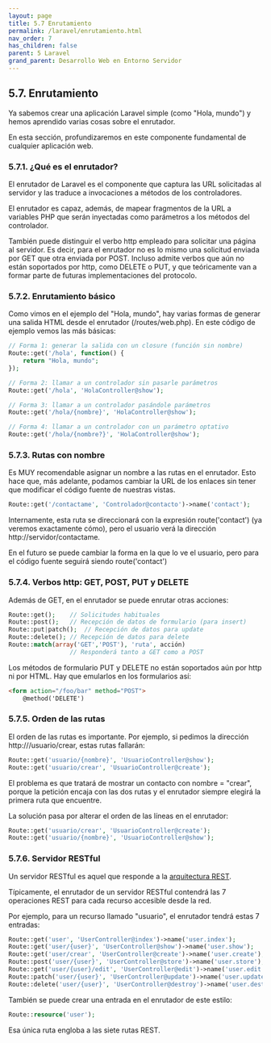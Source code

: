 ```yaml
---
layout: page
title: 5.7 Enrutamiento
permalink: /laravel/enrutamiento.html
nav_order: 7
has_children: false
parent: 5 Laravel
grand_parent: Desarrollo Web en Entorno Servidor
---
```


## 5.7. Enrutamiento

Ya sabemos crear una aplicación Laravel simple (como "Hola, mundo") y hemos aprendido varias cosas sobre el enrutador.

En esta sección, profundizaremos en este componente fundamental de cualquier aplicación web.

### 5.7.1. ¿Qué es el enrutador?

El enrutador de Laravel es el componente que captura las URL solicitadas al servidor y las traduce a invocaciones a métodos de los controladores. 

El enrutador es capaz, además, de mapear fragmentos de la URL a variables PHP que serán inyectadas como parámetros a los métodos del controlador.

También puede distinguir el verbo http empleado para solicitar una página al servidor. Es decir, para el enrutador no es lo mismo una solicitud enviada por GET que otra enviada por POST. Incluso admite verbos que aún no están soportados por http, como DELETE o PUT, y que teóricamente van a formar parte de futuras implementaciones del protocolo.

### 5.7.2. Enrutamiento básico

Como vimos en el ejemplo del "Hola, mundo", hay varias formas de generar una salida HTML desde el enrutador (/routes/web.php). En este código de ejemplo vemos las más básicas:

```php
// Forma 1: generar la salida con un closure (función sin nombre)
Route::get('/hola', function() {
    return "Hola, mundo";
});

// Forma 2: llamar a un controlador sin pasarle parámetros
Route::get('/hola', 'HolaController@show');

// Forma 3: llamar a un controlador pasándole parámetros
Route::get('/hola/{nombre}', 'HolaController@show');

// Forma 4: llamar a un controlador con un parámetro optativo
Route::get('/hola/{nombre?}', 'HolaController@show');
```

### 5.7.3. Rutas con nombre

Es MUY recomendable asignar un nombre a las rutas en el enrutador. Esto hace que, más adelante, podamos cambiar la URL de los enlaces sin tener que modificar el código fuente de nuestras vistas.

```php
Route::get('/contactame', 'Controlador@contacto')->name('contact');
```

Internamente, esta ruta se direccionará con la expresión route('contact') (ya veremos exactamente cómo), pero el usuario verá la dirección http://servidor/contactame.

En el futuro se puede cambiar la forma en la que lo ve el usuario, pero para el código fuente seguirá siendo route('contact') 

### 5.7.4. Verbos http: GET, POST, PUT y DELETE

Además de GET, en el enrutador se puede enrutar otras acciones:

```php
Route::get();    // Solicitudes habituales
Route::post();   // Recepción de datos de formulario (para insert)
Route::put|patch();  // Recepción de datos para update
Route::delete(); // Recepción de datos para delete
Route::match(array('GET','POST'), 'ruta', acción)
                 // Responderá tanto a GET como a POST
```

Los métodos de formulario PUT y DELETE no están soportados aún por http ni por HTML. Hay que emularlos en los formularios así:

```html
<form action="/foo/bar" method="POST">
    @method('DELETE')
```


### 5.7.5. Orden de las rutas

El orden de las rutas es importante. Por ejemplo, si pedimos la dirección http://<mi-servidor>/usuario/crear, estas rutas fallarán:

```php
Route::get('usuario/{nombre}', 'UsuarioController@show');
Route::get('usuario/crear', 'UsuarioController@create');
```

El problema es que tratará de mostrar un contacto con nombre = "crear", porque la petición encaja con las dos rutas y el enrutador siempre elegirá la primera ruta que encuentre.

La solución pasa por alterar el orden de las líneas en el enrutador:

```php
Route::get('usuario/crear', 'UsuarioController@create');
Route::get('usuario/{nombre}', 'UsuarioController@show');
```

### 5.7.6. Servidor RESTful

Un servidor RESTful es aquel que responde a la [arquitectura REST](https://juanda.gitbooks.io/webapps/content/api/arquitectura-api-rest.html).

Típicamente, el enrutador de un servidor RESTful contendrá las 7 operaciones REST para cada recurso accesible desde la red.

Por ejemplo, para un recurso llamado "usuario", el enrutador tendrá estas 7 entradas:

```php
Route::get('user', 'UserController@index')->name('user.index');
Route::get('user/{user}', 'UserController@show')->name('user.show');
Route::get('user/crear', 'UserController@create')->name('user.create');
Route::post('user/{user}', 'UserController@store')->name('user.store');
Route::get('user/{user}/edit', 'UserController@edit')->name('user.edit');
Route::patch('user/{user}', 'UserController@update')->name('user.update');
Route::delete('user/{user}', 'UserController@destroy')->name('user.destroy');
```

También se puede crear una entrada en el enrutador de este estilo:

```php
Route::resource('user');
```

Esa única ruta engloba a las siete rutas REST.

